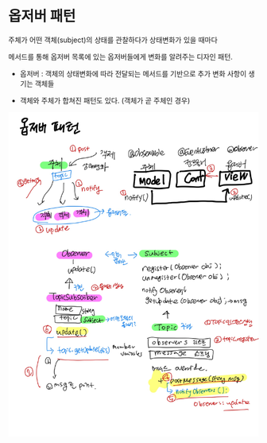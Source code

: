 # 옵저버 패턴

주체가 어떤 객체(subject)의 상태를 관찰하다가 상태변화가 있을 때마다

메서드를 통해 옵저버 목록에 있는 옵저버들에게 변화를 알려주는 디자인 패턴.



- 옵저버 : 객체의 상태변화에 따라 전달되는 메서드를 기반으로 추가 변화 사항이 생기는 객체들

- 객체와 주체가 합쳐진 패턴도 있다. (객체가 곧 주체인 경우)



![Java-4](0831_observer.assets/observer.jpg)

